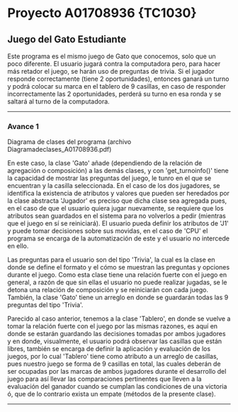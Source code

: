 # Proyecto A01708936 {TC1030}
## Juego del Gato Estudiante

Este programa es el mismo juego de Gato que conocemos, solo que un poco diferente.  El usuario jugará contra la computadora pero, para hacer más retador el juego, se harán uso de preguntas de trivia. Si el jugador responde correctamente (tiene 2 oportunidades), entonces ganará un turno y podrá colocar su marca en el tablero de 9 casillas, en caso de responder incorrectamente las 2 oportunidades, perderá su turno en esa ronda y se saltará al turno de la computadora. 

_____________

### Avance 1
Diagrama de clases del programa (archivo Diagramadeclases_A01708936.pdf)

En este caso, la clase 'Gato' añade (dependiendo de la relación de agregación o composición) a las demás clases, y con 'get_turnoinfo()' tiene la capacidad de mostrar las preguntas del juego, le tunro en el que se encuentran y la casilla seleccionada. En el caso de los dos jugadores, se identifica la existencia de atributos y valores que pueden ser heredados por la clase abstracta 'Jugador' es preciso que dicha clase sea agregada pues, en el caso de que el usuario quiera jugar nuevamente, se requiere que los atributos sean guardados en el sistema para no volverlos a pedir (mientras que el juego en sí se reiniciará). El usuario pueda definir los atributos de 'J1' y puede tomar decisiones sobre sus movidas, en el caso de 'CPU' el programa se encarga de la automatización de este y el usuario no intercede en ello.

Las preguntas para el usuario son del tipo 'Trivia', la cual es la clase en donde se define el formato y el cómo se muestran las preguntas y opciones durante el juego. Como esta clase tiene una relación fuerte con el juego en general, a razón de que sin ellas el usuario no puede realizar jugadas, se le detona una relación de composición y se reiniciarán con cada juego. También, la clase 'Gato' tiene un arreglo en donde se guardarán todas las 9 preguntas del tipo 'Trivia'.

Parecido al caso anterior, tenemos a la clase 'Tablero', en donde se vuelve a tomar la relación fuerte con el juego por las mismas razones, es aquí en donde se estarán guardando las decisiones tomadas por ambos jugadores y en donde, visualmente, el usuario podrá observar las casillas que están libres, también se encarga de definir la aplicación y evaluación de los juegos, por lo cual 'Tablero' tiene como atributo a un arreglo de casillas, pues nuestro juego se forma de 9 casillas en total, las cuales deberán de ser ocupadas por las marcas de ambos jugadores durante el desarrollo del juego para así llevar las comparaciones pertinentes que lleven a la evaluación del ganador cuando se cumplan las condiciones de una victoria ó, que de lo contrario exista un empate (métodos de la presente clase).

_____________
